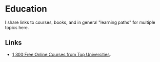 # Education

I share links to courses, books, and in general "learning paths" for multiple topics here.

## Links

* [1,300 Free Online Courses from Top Universities](http://www.openculture.com/freeonlinecourses).

